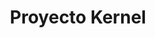 ---
title: Proyecto Kernel
description: Perla Hadi es ascendida a Primera Oficial del Escuadrón de Astrónomes de Kernel I. A pesar de ser una de las oficiales con mejor expediente de todo Kernel y una de las personas que más trabaja por mejorar el planeta, verá truncada su carrera tras la aparición de Gaeda.
goal: 50000
current: 7000
nanowrimo: https://nanowrimo.org/participants/elena-torro/projects/proyecto-kernel
status: Inicio
curiosities:
  - La idea está inspirada en un relato de Cixin Liu
  - Se me ocurrió como posible relato para presentar al Premio Ripley, pero no sé si me dará tiempo
tags:
  - wip
---